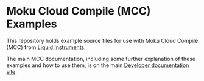 # Moku Cloud Compile (MCC) Examples

This repository holds example source files for use with Moku Cloud Compile (MCC) from [Liquid Instruments](https://liquidinstruments.com).

The main MCC documentation, including some further explanation of these examples and how to use them, is on the main [Developer documentation site](https://apis.liquidinstruments.com/mcc/).